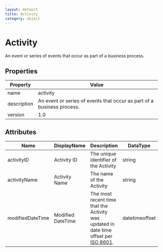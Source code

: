 ```yaml
---
layout: default
title: Activity
category: object
---
```


# Activity

An event or series of events that occur as part of a business process.

## Properties

| Property    | Value                                                        |
| ----------- | ------------------------------------------------------------ |
| name        | activity                                                     |
| description | An event or series of events that occur as part of a business process. |
| version     | 1.0                                                          |

## Attributes 

| Name         | DisplayName   | Description                           | DataType | Required? | isNullable |
| ------------ | ------------- | ------------------------------------- | -------- | --------- | ---------- |
| activityID   | Activity ID   | The unique identifier of the Activity | string   | yes       | false      |
| activityName | Activity Name | The name of the Activity              | string   | yes       | false      |
| modifiedDateTime| Modified DateTime | The most recent time that the Activity was updated in date time offset per [ISO 8601](https://www.wikipedia.org/wiki/ISO_8601).      | datetimeoffset | no      | true   |
